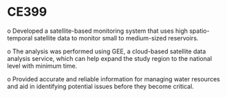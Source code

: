 # CE399

o Developed a satellite-based monitoring system that uses high spatio-temporal satellite data to 
monitor small to medium-sized reservoirs.

o The analysis was performed using GEE, a cloud-based satellite data analysis service, which can help 
expand the study region to the national level with minimum time.

o Provided accurate and reliable information for managing water resources and aid in identifying 
potential issues before they become critical.

